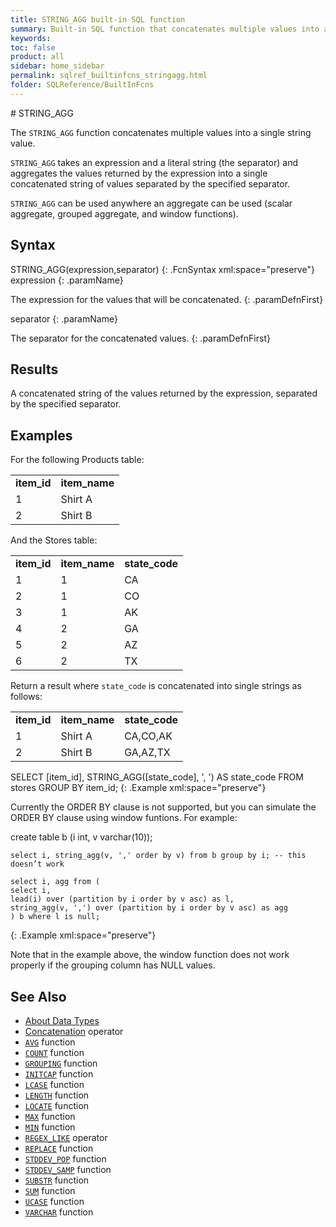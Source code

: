 ```yaml
---
title: STRING_AGG built-in SQL function
summary: Built-in SQL function that concatenates multiple values into a single string value
keywords:
toc: false
product: all
sidebar: home_sidebar
permalink: sqlref_builtinfcns_stringagg.html
folder: SQLReference/BuiltInFcns
---
```

<section>
<div class="TopicContent" data-swiftype-index="true" markdown="1">
# STRING_AGG

The `STRING_AGG` function concatenates multiple values into a single string value.

`STRING_AGG` takes an expression and a literal string (the separator) and aggregates the values returned by the expression into a single concatenated string of values separated by the specified separator.

`STRING_AGG` can be used anywhere an aggregate can be used (scalar aggregate, grouped aggregate, and window functions).

## Syntax

<div class="fcnWrapperWide" markdown="1">
    STRING_AGG(expression,separator)
{: .FcnSyntax xml:space="preserve"}

</div>

<div class="paramList" markdown="1">
expression
{: .paramName}

The expression for the values that will be concatenated.
{: .paramDefnFirst}

separator
{: .paramName}

The separator for the concatenated values.
{: .paramDefnFirst}



</div>

## Results

A concatenated string of the values returned by the expression, separated by the specified separator.


## Examples

For the following Products table:

<table>
    <col />
    <col />
    <tbody>
        <tr>
            <td><b>item_id</b></td>
            <td><b>item_name</b></td>
        </tr>
        <tr>
            <td>1</td>
            <td>Shirt A</td>
        </tr>
        <tr>
            <td>2</td>
            <td>Shirt B</td>
        </tr>
    </tbody>
</table>

And the Stores table:

<table>
    <col />
    <col />
    <col />
    <tbody>
        <tr>
            <td><b>item_id</b></td>
            <td><b>item_name</b></td>
            <td><b>state_code</b></td>
        </tr>
        <tr>
            <td>1</td>
            <td>1</td>
            <td>CA</td>
        </tr>
        <tr>
            <td>2</td>
            <td>1</td>
            <td>CO</td>
        </tr>
        <tr>
            <td>3</td>
            <td>1</td>
            <td>AK</td>
        </tr>
        <tr>
            <td>4</td>
            <td>2</td>
            <td>GA</td>
        </tr>
        <tr>
            <td>5</td>
            <td>2</td>
            <td>AZ</td>
        </tr>
        <tr>
            <td>6</td>
            <td>2</td>
            <td>TX</td>
        </tr>
    </tbody>
</table>

Return a result where `state_code` is concatenated into single strings as follows:

<table>
    <col />
    <col />
    <col />
    <tbody>
        <tr>
            <td><b>item_id</b></td>
            <td><b>item_name</b></td>
            <td><b>state_code</b></td>
        </tr>
        <tr>
            <td>1</td>
            <td>Shirt A</td>
            <td>CA,CO,AK</td>
        </tr>
        <tr>
            <td>2</td>
            <td>Shirt B</td>
            <td>GA,AZ,TX</td>
        </tr>
    </tbody>
</table>

<div class="preWrapper" markdown="1">
    SELECT
        [item_id],
        STRING_AGG([state_code], ', ') AS state_code
    FROM
        stores
    GROUP BY
        item_id;
{: .Example xml:space="preserve"}

</div>

Currently the ORDER BY clause is not supported, but you can simulate the ORDER BY clause using window funtions. For example:

<div class="preWrapper" markdown="1">
    create table b (i int, v varchar(10));

    select i, string_agg(v, ',' order by v) from b group by i; -- this doesn’t work

    select i, agg from (
    select i,
    lead(i) over (partition by i order by v asc) as l,
    string_agg(v, ',') over (partition by i order by v asc) as agg
    ) b where l is null;
{: .Example xml:space="preserve"}

</div>

Note that in the example above, the window function does not work properly if the grouping column has NULL values.


## See Also

* [About Data Types](sqlref_datatypes_numerictypes.html)
* [Concatenation](sqlref_builtinfcns_concat.html) operator
* [`AVG`](sqlref_builtinfcns_avg.html) function
* [`COUNT`](sqlref_builtinfcns_count.html) function
* [`GROUPING`](sqlref_builtinfcns_grouping.html) function
* [`INITCAP`](sqlref_builtinfcns_initcap.html) function
* [`LCASE`](sqlref_builtinfcns_lcase.html) function
* [`LENGTH`](sqlref_builtinfcns_length.html) function
* [`LOCATE`](sqlref_builtinfcns_locate.html) function
* [`MAX`](sqlref_builtinfcns_max.html) function
* [`MIN`](sqlref_builtinfcns_min.html) function
* [`REGEX_LIKE`](sqlref_builtinfcns_regexplike.html) operator
* [`REPLACE`](sqlref_builtinfcns_replace.html) function
* [`STDDEV_POP`](sqlref_builtinfcns_stddevpop.html) function
* [`STDDEV_SAMP`](sqlref_builtinfcns_stddevsamp.html) function
* [`SUBSTR`](sqlref_builtinfcns_substr.html) function
* [`SUM`](sqlref_builtinfcns_sum.html) function
* [`UCASE`](sqlref_builtinfcns_ucase.html) function
* [`VARCHAR`](sqlref_builtinfcns_varchar.html) function


</div>
</section>
